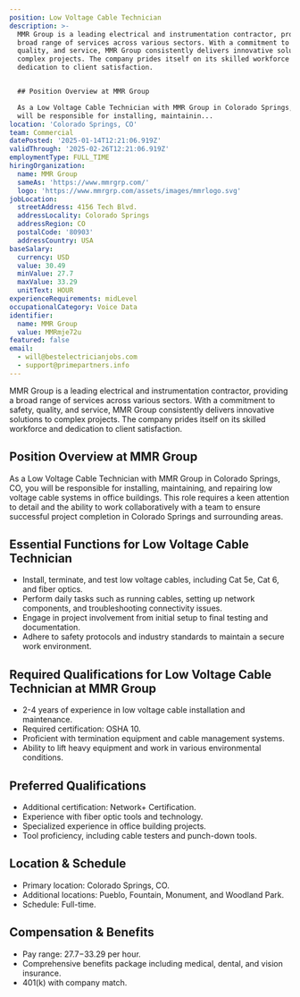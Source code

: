 ```yaml
---
position: Low Voltage Cable Technician
description: >-
  MMR Group is a leading electrical and instrumentation contractor, providing a
  broad range of services across various sectors. With a commitment to safety,
  quality, and service, MMR Group consistently delivers innovative solutions to
  complex projects. The company prides itself on its skilled workforce and
  dedication to client satisfaction.


  ## Position Overview at MMR Group

  As a Low Voltage Cable Technician with MMR Group in Colorado Springs, CO, you
  will be responsible for installing, maintainin...
location: 'Colorado Springs, CO'
team: Commercial
datePosted: '2025-01-14T12:21:06.919Z'
validThrough: '2025-02-26T12:21:06.919Z'
employmentType: FULL_TIME
hiringOrganization:
  name: MMR Group
  sameAs: 'https://www.mmrgrp.com/'
  logo: 'https://www.mmrgrp.com/assets/images/mmrlogo.svg'
jobLocation:
  streetAddress: 4156 Tech Blvd.
  addressLocality: Colorado Springs
  addressRegion: CO
  postalCode: '80903'
  addressCountry: USA
baseSalary:
  currency: USD
  value: 30.49
  minValue: 27.7
  maxValue: 33.29
  unitText: HOUR
experienceRequirements: midLevel
occupationalCategory: Voice Data
identifier:
  name: MMR Group
  value: MMRmje72u
featured: false
email:
  - will@bestelectricianjobs.com
  - support@primepartners.info
---
```




MMR Group is a leading electrical and instrumentation contractor, providing a broad range of services across various sectors. With a commitment to safety, quality, and service, MMR Group consistently delivers innovative solutions to complex projects. The company prides itself on its skilled workforce and dedication to client satisfaction.

## Position Overview at MMR Group
As a Low Voltage Cable Technician with MMR Group in Colorado Springs, CO, you will be responsible for installing, maintaining, and repairing low voltage cable systems in office buildings. This role requires a keen attention to detail and the ability to work collaboratively with a team to ensure successful project completion in Colorado Springs and surrounding areas.

## Essential Functions for Low Voltage Cable Technician
- Install, terminate, and test low voltage cables, including Cat 5e, Cat 6, and fiber optics.
- Perform daily tasks such as running cables, setting up network components, and troubleshooting connectivity issues.
- Engage in project involvement from initial setup to final testing and documentation.
- Adhere to safety protocols and industry standards to maintain a secure work environment.

## Required Qualifications for Low Voltage Cable Technician at MMR Group
- 2-4 years of experience in low voltage cable installation and maintenance.
- Required certification: OSHA 10.
- Proficient with termination equipment and cable management systems.
- Ability to lift heavy equipment and work in various environmental conditions.

## Preferred Qualifications
- Additional certification: Network+ Certification.
- Experience with fiber optic tools and technology.
- Specialized experience in office building projects.
- Tool proficiency, including cable testers and punch-down tools.

## Location & Schedule
- Primary location: Colorado Springs, CO.
- Additional locations: Pueblo, Fountain, Monument, and Woodland Park.
- Schedule: Full-time.

## Compensation & Benefits
- Pay range: $27.7-$33.29 per hour.
- Comprehensive benefits package including medical, dental, and vision insurance.
- 401(k) with company match.

